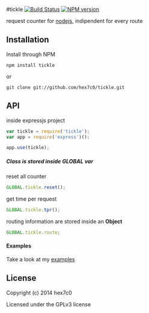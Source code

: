 #tickle [![Build Status](https://travis-ci.org/hex7c0/tickle.svg?branch=master)](https://travis-ci.org/hex7c0/tickle) [![NPM version](https://badge.fury.io/js/tickle.svg)](http://badge.fury.io/js/tickle)

request counter for [nodejs](http://nodejs.org), indipendent for every route

## Installation

Install through NPM

```
npm install tickle
```
or
```
git clone git://github.com/hex7c0/tickle.git
```

## API

inside expressjs project
```js
var tickle = require('tickle');
var app = require('express')();

app.use(tickle);
```

##### Class is stored inside _GLOBAL_ var

reset all counter
```js
GLOBAL.tickle.reset();
```

get time per request
```js
GLOBAL.tickle.tpr();
```

routing information are stored inside an **Object**
```js
GLOBAL.tickle.route;
```

#### Examples

Take a look at my [examples](https://github.com/hex7c0/tickle/tree/master/examples)

## License
Copyright (c) 2014 hex7c0

Licensed under the GPLv3 license
